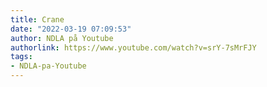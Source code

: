 ```yaml
---
title: Crane
date: "2022-03-19 07:09:53"
author: NDLA på Youtube
authorlink: https://www.youtube.com/watch?v=srY-7sMrFJY
tags:
- NDLA-pa-Youtube
---
```

